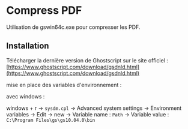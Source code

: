 # Compress PDF

Utilisation de gswin64c.exe pour compresser les PDF.

## Installation

Télécharger la dernière version de Ghostscript sur le site officiel : [https://www.ghostscript.com/download/gsdnld.html](https://www.ghostscript.com/download/gsdnld.html)

mise en place des variables d'environnement :

avec windows :

windows + r -> `sysdm.cpl` -> Advanced system settings -> Environment variables -> Edit -> new -> Variable name : `Path` -> Variable value : `C:\Program Files\gs\gs10.04.0\bin`